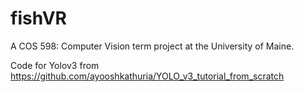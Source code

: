 # fishVR

A COS 598: Computer Vision term project at the University of Maine.

Code for Yolov3 from https://github.com/ayooshkathuria/YOLO_v3_tutorial_from_scratch
